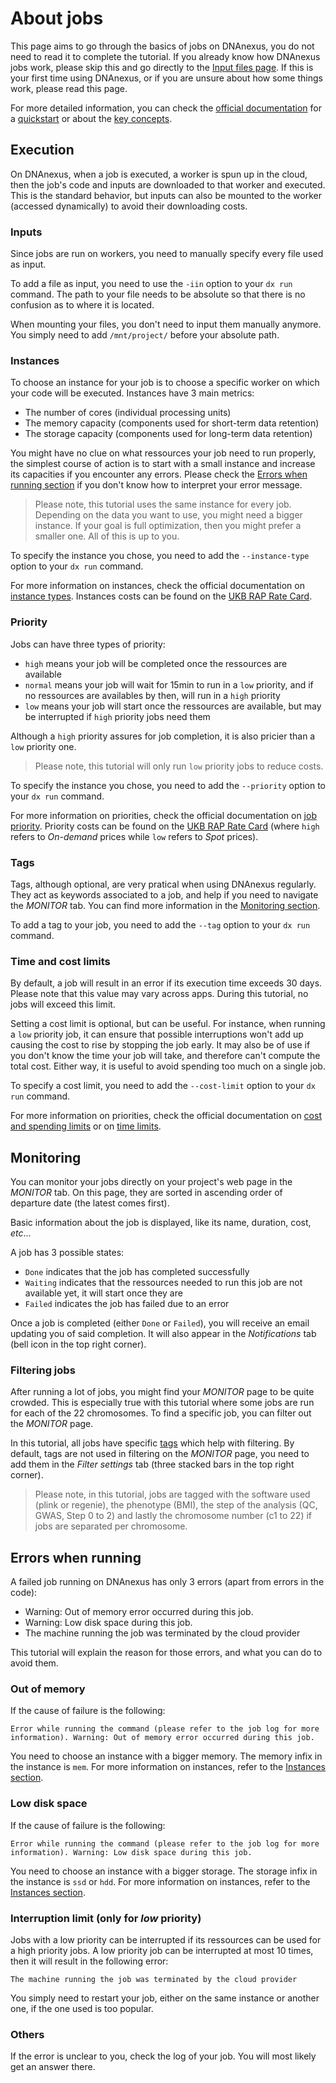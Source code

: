 # About jobs

This page aims to go through the basics of jobs on DNAnexus, you do not need to read it to complete the tutorial.
If you already know how DNAnexus jobs work, please skip this and go directly to the [Input files page](input.md).
If this is your first time using DNAnexus, or if you are unsure about how some things work, please read this page.

For more detailed information, you can check the [official documentation](https://dnanexus.gitbook.io/uk-biobank-rap) for a [quickstart](https://dnanexus.gitbook.io/uk-biobank-rap/getting-started/quickstart) or about the [key concepts](https://dnanexus.gitbook.io/uk-biobank-rap/getting-started/key-concepts).

## Execution

On DNAnexus, when a job is executed, a worker is spun up in the cloud, then the job's code and inputs are downloaded to that worker and executed. This is the standard behavior, but inputs can also be mounted to the worker (accessed dynamically) to avoid their downloading costs.

### Inputs

Since jobs are run on workers, you need to manually specify every file used as input.

To add a file as input, you need to use the `-iin` option to your `dx run` command. The path to your file needs to be absolute so that there is no confusion as to where it is located.

When mounting your files, you don't need to input them manually anymore. You simply need to add `/mnt/project/` before your absolute path.

### Instances

To choose an instance for your job is to choose a specific worker on which your code will be executed.
Instances have 3 main metrics:

* The number of cores (individual processing units)
* The memory capacity (components used for short-term data retention)
* The storage capacity (components used for long-term data retention)

You might have no clue on what ressources your job need to run properly, the simplest course of action is to start with a small instance and increase its capacities if you encounter any errors. Please check the [Errors when running section](#errors-when-running) if you don't know how to interpret your error message.

> Please note, this tutorial uses the same instance for every job. Depending on the data you want to use, you might need a bigger instance. If your goal is full optimization, then you might prefer a smaller one. All of this is up to you.

To specify the instance you chose, you need to add the `--instance-type` option to your `dx run` command.

For more information on instances, check the official documentation on [instance types](https://documentation.dnanexus.com/developer/api/running-analyses/instance-types). Instances costs can be found on the [UKB RAP Rate Card](https://20779781.fs1.hubspotusercontent-na1.net/hubfs/20779781/Product%20Team%20Folder/Rate%20Cards/BiobankResearchAnalysisPlatform_Rate%20Card_Current.pdf).

### Priority

Jobs can have three types of priority:

* `high` means your job will be completed once the ressources are available
* `normal` means your job will wait for 15min to run in a `low` priority, and if no ressources are availables by then, will run in a `high` priority
* `low` means your job will start once the ressources are available, but may be interrupted if `high` priority jobs need them

Although a `high` priority assures for job completion, it is also pricier than a `low` priority one.

> Please note, this tutorial will only run `low` priority jobs to reduce costs.

To specify the instance you chose, you need to add the `--priority` option to your `dx run` command.

For more information on priorities, check the official documentation on [job priority](https://dnanexus.gitbook.io/uk-biobank-rap/working-on-the-research-analysis-platform/managing-jobs/managing-job-priority). Priority costs can be found on the [UKB RAP Rate Card](https://20779781.fs1.hubspotusercontent-na1.net/hubfs/20779781/Product%20Team%20Folder/Rate%20Cards/BiobankResearchAnalysisPlatform_Rate%20Card_Current.pdf) (where `high` refers to *On-demand* prices while `low` refers to *Spot* prices).

### Tags

Tags, although optional, are very pratical when using DNAnexus regularly.
They act as keywords associated to a job, and help if you need to navigate the *MONITOR* tab. You can find more information in the [Monitoring section](#monitoring).

To add a tag to your job, you need to add the `--tag` option to your `dx run` command.

### Time and cost limits

By default, a job will result in an error if its execution time exceeds 30 days. Please note that this value may vary across apps. 
During this tutorial, no jobs will exceed this limit.

Setting a cost limit is optional, but can be useful. For instance, when running a `low` priority job, it can ensure that possible interruptions won't add up causing the cost to rise by stopping the job early. It may also be of use if you don't know the time your job will take, and therefore can't compute the total cost.
Either way, it is useful to avoid spending too much on a single job.

To specify a cost limit, you need to add the `--cost-limit` option to your `dx run` command.

For more information on priorities, check the official documentation on [cost and spending limits](https://documentation.dnanexus.com/user/running-apps-and-workflows/jobs-and-cost-and-spending-limits) or on [time limits](https://documentation.dnanexus.com/user/running-apps-and-workflows/job-time-limits).

## Monitoring

You can monitor your jobs directly on your project's web page in the *MONITOR* tab.
On this page, they are sorted in ascending order of departure date (the latest comes first).

Basic information about the job is displayed, like its name, duration, cost, *etc*...

A job has 3 possible states:

* `Done` indicates that the job has completed successfully
* `Waiting` indicates that the ressources needed to run this job are not available yet, it will start once they are
* `Failed` indicates the job has failed due to an error

Once a job is completed (either `Done` or `Failed`), you will receive an email updating you of said completion.
It will also appear in the *Notifications* tab (bell icon in the top right corner).

### Filtering jobs

After running a lot of jobs, you might find your *MONITOR* page to be quite crowded. This is especially true with this tutorial where some jobs are run for each of the 22 chromosomes. To find a specific job, you can filter out the *MONITOR* page.

In this tutorial, all jobs have specific [tags](#tags) which help with filtering.
By default, tags are not used in filtering on the *MONITOR* page, you need to add them in the *Filter settings* tab (three stacked bars in the top right corner).

> Please note, in this tutorial, jobs are tagged with the software used (plink or regenie), the phenotype (BMI), the step of the analysis (QC, GWAS, Step 0 to 2) and lastly the chromosome number (c1 to 22) if jobs are separated per chromosome.

## Errors when running

A failed job running on DNAnexus has only 3 errors (apart from errors in the code):

* Warning: Out of memory error occurred during this job.
* Warning: Low disk space during this job.
* The machine running the job was terminated by the cloud provider

This tutorial will explain the reason for those errors, and what you can do to avoid them.

### Out of memory

If the cause of failure is the following:

```text
Error while running the command (please refer to the job log for more information). Warning: Out of memory error occurred during this job.
```

You need to choose an instance with a bigger memory. The memory infix in the instance is `mem`. For more information on instances, refer to the [Instances section](#instances).

### Low disk space

If the cause of failure is the following:

```text
Error while running the command (please refer to the job log for more information). Warning: Low disk space during this job.
```

You need to choose an instance with a bigger storage. The storage infix in the instance is `ssd` or `hdd`. For more information on instances, refer to the [Instances section](#instances).

### Interruption limit (only for *low* priority)

Jobs with a low priority can be interrupted if its ressources can be used for a high priority jobs. A low priority job can be interrupted at most 10 times, then it will result in the following error:

```text
The machine running the job was terminated by the cloud provider
```

You simply need to restart your job, either on the same instance or another one, if the one used is too popular.

### Others

If the error is unclear to you, check the log of your job. You will most likely get an answer there.